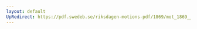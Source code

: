 ```yaml
---
layout: default
UpRedirect: https://pdf.swedeb.se/riksdagen-motions-pdf/1869/mot_1869__ak__00123/mot_1869__ak__00123_004.pdf
---
```

